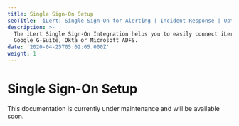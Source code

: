 ```yaml
---
title: Single Sign-On Setup
seoTitle: 'iLert: Single Sign-On for Alerting | Incident Response | Uptime'
description: >-
  The iLert Single Sign-On Integration helps you to easily connect iLert with
  Google G-Suite, Okta or Microsoft ADFS.
date: '2020-04-25T05:02:05.000Z'
weight: 1
---
```


# Single Sign-On Setup

This documentation is currently under maintenance and will be available soon.

